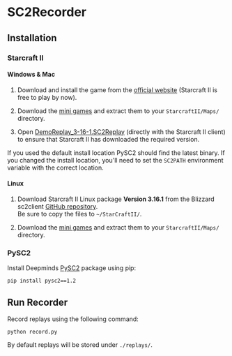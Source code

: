 # SC2Recorder

## Installation

### Starcraft II

#### Windows & Mac

1. Download and install the game from the [official website](https://starcraft2.com/) (Starcraft II is free to play by now).

2. Download the [mini games](https://github.com/deepmind/pysc2/releases/download/v1.2/mini_games.zip) and extract them to your `StarcraftII/Maps/` directory.

3. Open [DemoReplay_3-16-1.SC2Replay](DemoReplay_3-16-1.SC2Replay) (directly with the Starcraft II client) to ensure that Starcraft II has downloaded the required version.

If you used the default install location PySC2 should find the latest binary. If you changed the install location, you'll need to set the `SC2PATH` environment variable with the correct location.

#### Linux

1. Download Starcraft II Linux package **Version 3.16.1** from the Blizzard sc2client [GitHub repository](https://github.com/Blizzard/s2client-proto#downloads).  
Be sure to copy the files to `~/StarCraftII/`.

2. Download the [mini games](https://github.com/deepmind/pysc2/releases/download/v1.2/mini_games.zip) and extract them to your `StarcraftII/Maps/` directory.

### PySC2

Install Deepminds [PySC2](https://github.com/deepmind/pysc2) package using pip: 

```
pip install pysc2==1.2
```

## Run Recorder

Record replays using the following command:

```
python record.py
```

By default replays will be stored under `./replays/`.
